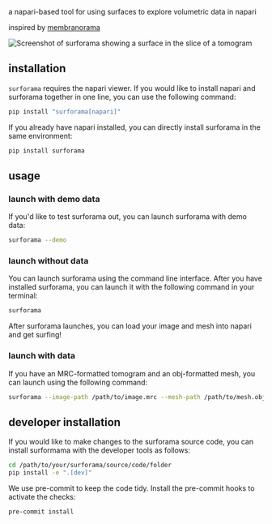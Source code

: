 a napari-based tool for using surfaces to explore volumetric data in napari

inspired by [membranorama](https://github.com/dtegunov/membranorama)

![Screenshot of surforama showing a surface in the slice of a tomogram](surforama_screenshot.png)

## installation
`surforama` requires the napari viewer. If you would like to install napari and surforama together in one line, you can use the following command:

```bash
pip install "surforama[napari]"
```


If you already have napari installed, you can directly install surforama in the same environment:

```bash
pip install surforama
```

## usage
### launch with demo data
If you'd like to test surforama out, you can launch surforama with demo data:

```bash
surforama --demo
```

### launch without data
You can launch surforama using the command line interface. After you have installed surforama, you can launch it with the following command in your terminal:

```bash
surforama
```
After surforama launches, you can load your image and mesh into napari and get surfing!

### launch with data
If you have an MRC-formatted tomogram and an obj-formatted mesh, you can launch using the following command:

```bash
surforama --image-path /path/to/image.mrc --mesh-path /path/to/mesh.obj
```

## developer installation

If you would like to make changes to the surforama source code, you can install surformama with the developer tools as follows:

```bash
cd /path/to/your/surforama/source/code/folder
pip install -e ".[dev]"
```
We use pre-commit to keep the code tidy. Install the pre-commit hooks to activate the checks:

```bash
pre-commit install
```
